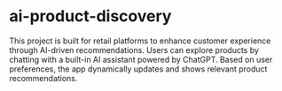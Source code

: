 # ai-product-discovery
This project is built for retail platforms to enhance customer experience through AI-driven recommendations. Users can explore products by chatting with a built-in AI assistant powered by ChatGPT. Based on user preferences, the app dynamically updates and shows relevant product recommendations.
